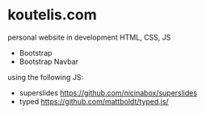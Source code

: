 # koutelis.com

personal website in development
HTML, CSS, JS

* Bootstrap
* Bootstrap Navbar

using the following JS:
* superslides https://github.com/nicinabox/superslides
* typed https://github.com/mattboldt/typed.js/
